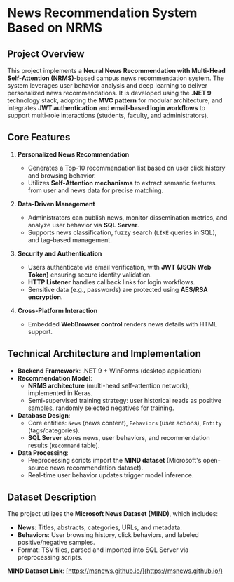# News Recommendation System Based on NRMS

## **Project Overview**  
This project implements a **Neural News Recommendation with Multi-Head Self-Attention (NRMS)**-based campus news recommendation system. The system leverages user behavior analysis and deep learning to deliver personalized news recommendations. It is developed using the **.NET 9** technology stack, adopting the **MVC pattern** for modular architecture, and integrates **JWT authentication** and **email-based login workflows** to support multi-role interactions (students, faculty, and administrators).

## **Core Features**
1. **Personalized News Recommendation**
   - Generates a Top-10 recommendation list based on user click history and browsing behavior.
   - Utilizes **Self-Attention mechanisms** to extract semantic features from user and news data for precise matching.

2. **Data-Driven Management**
   - Administrators can publish news, monitor dissemination metrics, and analyze user behavior via **SQL Server**.
   - Supports news classification, fuzzy search (`LIKE` queries in SQL), and tag-based management.

3. **Security and Authentication**
   - Users authenticate via email verification, with **JWT (JSON Web Token)** ensuring secure identity validation.
   - **HTTP Listener** handles callback links for login workflows.
   - Sensitive data (e.g., passwords) are protected using **AES/RSA encryption**.

4. **Cross-Platform Interaction**
   - Embedded **WebBrowser control** renders news details with HTML support.

## **Technical Architecture and Implementation**
- **Backend Framework**: .NET 9 + WinForms (desktop application)
- **Recommendation Model**:
  - **NRMS architecture** (multi-head self-attention network), implemented in Keras.
  - Semi-supervised training strategy: user historical reads as positive samples, randomly selected negatives for training.
- **Database Design**:
  - Core entities: `News` (news content), `Behaviors` (user actions), `Entity` (tags/categories).
  - **SQL Server** stores news, user behaviors, and recommendation results (`Recommend` table).
- **Data Processing**:
  - Preprocessing scripts import the **MIND dataset** (Microsoft's open-source news recommendation dataset).
  - Real-time user behavior updates trigger model inference.

## **Dataset Description**
The project utilizes the **Microsoft News Dataset (MIND)**, which includes:
- **News**: Titles, abstracts, categories, URLs, and metadata.
- **Behaviors**: User browsing history, click behaviors, and labeled positive/negative samples.
- Format: TSV files, parsed and imported into SQL Server via preprocessing scripts.

**MIND Dataset Link**: [https://msnews.github.io/](https://msnews.github.io/)